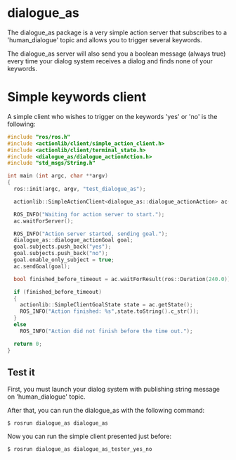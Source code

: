 # dialogue_as

The dialogue_as package is a very simple action server that subscribes to a 'human_dialogue' topic and allows you to trigger several keywords.

The dialogue_as server will also send you a boolean message (always true) every time your dialog system receives a dialog and finds none of your keywords.

# Simple keywords client

A simple client who wishes to trigger on the keywords 'yes' or 'no' is the following:

```cpp
#include "ros/ros.h"
#include <actionlib/client/simple_action_client.h>
#include <actionlib/client/terminal_state.h>
#include <dialogue_as/dialogue_actionAction.h>
#include "std_msgs/String.h"

int main (int argc, char **argv)
{
  ros::init(argc, argv, "test_dialogue_as");

  actionlib::SimpleActionClient<dialogue_as::dialogue_actionAction> ac("dialogue_as", true);

  ROS_INFO("Waiting for action server to start.");
  ac.waitForServer();

  ROS_INFO("Action server started, sending goal.");
  dialogue_as::dialogue_actionGoal goal;
  goal.subjects.push_back("yes");
  goal.subjects.push_back("no");
  goal.enable_only_subject = true;
  ac.sendGoal(goal);

  bool finished_before_timeout = ac.waitForResult(ros::Duration(240.0));

  if (finished_before_timeout)
  {
    actionlib::SimpleClientGoalState state = ac.getState();
    ROS_INFO("Action finished: %s",state.toString().c_str());
  }
  else
    ROS_INFO("Action did not finish before the time out.");

  return 0;
}

```

## Test it

First, you must launch your dialog system with publishing string message on 'human_dialogue' topic.

After that, you can run the dialogue_as with the following command:
```
$ rosrun dialogue_as dialogue_as
```

Now you can run the simple client presented just before:
```
$ rosrun dialogue_as dialogue_as_tester_yes_no
```
